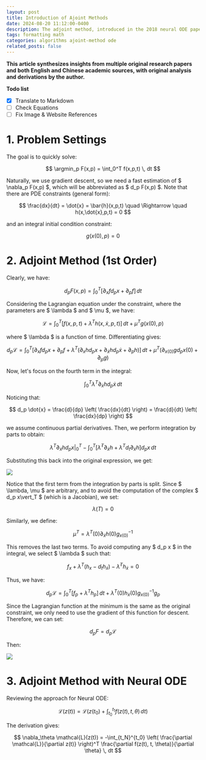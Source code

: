 ```yaml
---
layout: post
title: Introduction of Ajoint Methods
date: 2024-08-20 11:12:00-0400
description: The adjoint method, introduced in the 2018 neural ODE paper, provides an efficient approach for computing gradients in neural ODEs. This article presents a detailed mathematical derivation of the adjoint method's core formulas and their applications.
tags: formatting math
categories: algorithms ajoint-method ode
related_posts: false
---
```

$\newcommand{\E}{\mathbb{E}}$
$\newcommand{\argmax}{\mathrm{argmax}}$
$\newcommand{\Mu}{M}$
$\newcommand{\ba}{\bar{a}}$
$\newcommand{\hx}{\hat{x}}$
$\newcommand{\argmin}{\mathrm{argmin}}$
$\newcommand{\sigmasqr}{\sigma^2}$
**This article synthesizes insights from multiple original research papers and both English and Chinese academic sources, with original analysis and derivations by the author.**

**Todo list**
- [x] Translate to Markdown
- [ ] Check Equations
- [ ] Fix Image & Website References

# 1. Problem Settings

The goal is to quickly solve:

$$ \argmin_p F(x,p) = \int_0^T f(x,p,t) \, dt $$

Naturally, we use gradient descent, so we need a fast estimation of $ \nabla_p F(x,p) $, which will be abbreviated as $ d_p F(x,p) $. Note that there are PDE constraints (general form):

$$ \frac{dx}{dt} = \dot{x} = \bar{h}(x,p,t) \quad \Rightarrow \quad h(x,\dot{x},p,t) = 0 $$

and an integral initial condition constraint:

$$ g(x(0),p) = 0 $$

# 2. Adjoint Method (1st Order)

Clearly, we have:

$$ d_p F(x,p) = \int_0^T \left[\partial_x f d_p x + \partial_p f \right] \, dt $$

Considering the Lagrangian equation under the constraint, where the parameters are $ \lambda $ and $ \mu $, we have:

$$ \mathcal{L} = \int_0^T \left[f(x,p,t) + \lambda^T h(x,\dot{x},p,t)\right] \, dt + \mu^T g(x(0),p) $$

where $ \lambda $ is a function of time. Differentiating gives:

$$ d_p \mathcal{L} = \int_0^T \left[ \partial_x f d_p x + \partial_p f + \lambda^T \left( \partial_x h d_p x + \partial_{\dot{x}} h d_p \dot{x} + \partial_p h \right) \right] \, dt + \mu^T \left( \partial_{x(0)} g d_p x(0) + \partial_p g \right) $$

Now, let's focus on the fourth term in the integral:

$$ \int_0^T \lambda^T \partial_{\dot{x}} h d_p \dot{x} \, dt $$

Noticing that:

$$ d_p \dot{x} = \frac{d}{dp} \left( \frac{dx}{dt} \right) = \frac{d}{dt} \left( \frac{dx}{dp} \right) $$

we assume continuous partial derivatives. Then, we perform integration by parts to obtain:

$$ \lambda^T \partial_{\dot{x}} h d_p x \bigg|_0^T - \int_0^T \left[\dot{\lambda}^T \partial_{\dot{x}} h + \lambda^T d_t \partial_{\dot{x}} h \right] d_p x \, dt $$

Substituting this back into the original expression, we get:

![](https://cdn.nlark.com/yuque/0/2024/png/47623559/1728386513458-366f87a0-86ac-492e-9fb5-473f2f7f2486.png)

Notice that the first term from the integration by parts is split. Since $ \lambda, \mu $ are arbitrary, and to avoid the computation of the complex $ d_p x\vert_T $ (which is a Jacobian), we set:

$$ \lambda(T) = 0 $$

Similarly, we define:

$$ \mu^T = \lambda^T(0) \partial_{\dot{x}} h(0) g_{x(0)}^{-1} $$

This removes the last two terms. To avoid computing any $ d_p x $ in the integral, we select $ \lambda $ such that:

$$ f_x + \lambda^T (h_x - d_t h_{\dot{x}}) - \dot{\lambda}^T h_{\dot{x}} = 0 $$

Thus, we have:

$$ d_p \mathcal{L} = \int_0^T \left[ f_p + \lambda^T h_p \right] \, dt + \lambda^T(0) h_{\dot{x}}(0) g_{x(0)}^{-1} g_p $$

Since the Lagrangian function at the minimum is the same as the original constraint, we only need to use the gradient of this function for descent. Therefore, we can set:

$$ d_p F = d_p \mathcal{L} $$

Then:

![](https://cdn.nlark.com/yuque/0/2024/png/47623559/1728388062148-092afc7b-d697-48c3-b594-a3d2177eeaac.png)

# 3. Adjoint Method with Neural ODE

Reviewing the approach for Neural ODE:

$$ \mathcal{L}(z(t)) = \mathcal{L} \left( z(t_0) + \int_{t_0}^{t_1} f(z(t), t, \theta) \, dt \right) $$

The derivation gives:

$$ \nabla_\theta \mathcal{L}(z(t)) = -\int_{t_N}^{t_0} \left( \frac{\partial \mathcal{L}}{\partial z(t)} \right)^T \frac{\partial f(z(t), t, \theta)}{\partial \theta} \, dt $$